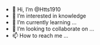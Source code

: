 - 👋 Hi, I’m @Htts1910
- 👀 I’m interested in knowledge
- 🌱 I’m currently learning ...
- 💞️ I’m looking to collaborate on ...
- 📫 How to reach me ...

<!---
Htts1910/Htts1910 is a ✨ special ✨ repository because its `README.md` (this file) appears on your GitHub profile.
You can click the Preview link to take a look at your changes.
--->

